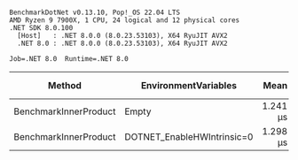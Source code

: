 ```

BenchmarkDotNet v0.13.10, Pop!_OS 22.04 LTS
AMD Ryzen 9 7900X, 1 CPU, 24 logical and 12 physical cores
.NET SDK 8.0.100
  [Host]   : .NET 8.0.0 (8.0.23.53103), X64 RyuJIT AVX2
  .NET 8.0 : .NET 8.0.0 (8.0.23.53103), X64 RyuJIT AVX2

Job=.NET 8.0  Runtime=.NET 8.0

```

| Method                | EnvironmentVariables       |     Mean |     Error |    StdDev | Ratio |   Gen0 | Allocated | Alloc Ratio |
|-----------------------|----------------------------|---------:|----------:|----------:|------:|-------:|----------:|------------:|
| BenchmarkInnerProduct | Empty                      | 1.241 μs | 0.0013 μs | 0.0011 μs |  1.00 | 0.0038 |     368 B |        1.00 |
| BenchmarkInnerProduct | DOTNET_EnableHWIntrinsic=0 | 1.298 μs | 0.0012 μs | 0.0010 μs |  1.05 | 0.0038 |     368 B |        1.00 |
